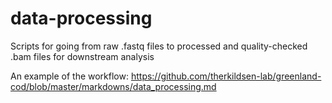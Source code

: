 # data-processing
Scripts for going from raw .fastq files to processed and quality-checked .bam files for downstream analysis

An example of the workflow: https://github.com/therkildsen-lab/greenland-cod/blob/master/markdowns/data_processing.md
